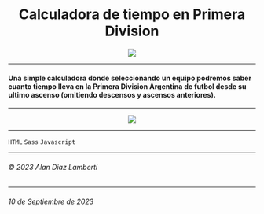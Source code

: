 <h1 align="center">
Calculadora de tiempo en Primera Division
</h1>

<p align="center">
  <a href="https://diaz-lamberti.github.io/Calculadora-de-tiempo-en-Primera-Division/">
    <img src="https://res.cloudinary.com/dvrkhos9z/image/upload/v1694367472/logo-lpf_jj2kuq.png">
  </a>
</p>

------------

#### Una simple calculadora donde seleccionando un equipo podremos saber cuanto tiempo lleva en la Primera Division Argentina de futbol desde su ultimo ascenso (omitiendo descensos y ascensos anteriores).

------------

<p align="center">
  <img src="https://res.cloudinary.com/dvrkhos9z/image/upload/v1694368057/Untitled_enpfau.jpg">
</p>

------------

`HTML` `Sass` `Javascript`

---

###### &copy; 2023 Alan Diaz Lamberti

---

###### 10 de Septiembre de 2023
